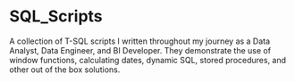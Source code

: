 # SQL_Scripts
A collection of T-SQL scripts I written throughout my journey as a Data Analyst, Data Engineer, and BI Developer. They demonstrate the use of window functions, calculating dates, dynamic SQL, stored procedures, and other out of the box solutions.
